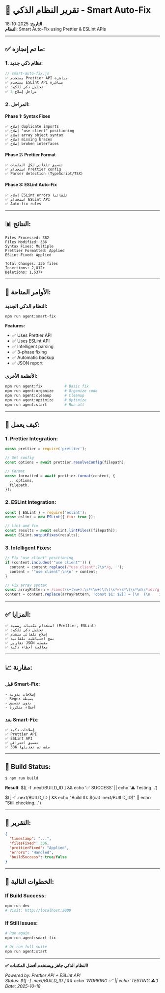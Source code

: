 # 🚀 تقرير النظام الذكي - Smart Auto-Fix

**التاريخ**: 2025-10-18  
**النظام**: Smart Auto-Fix using Prettier & ESLint APIs

---

## ✅ ما تم إنجازه:

### **1. نظام ذكي جديد:**
```javascript
// smart-auto-fix.js
✅ يستخدم Prettier API مباشرة
✅ يستخدم ESLint API مباشرة
✅ تحليل ذكي للكود
✅ 3 مراحل إصلاح
```

### **2. المراحل:**

#### **Phase 1: Syntax Fixes**
```
✅ إصلاح duplicate imports
✅ إصلاح "use client" positioning  
✅ إصلاح array object syntax
✅ إصلاح missing braces
✅ إصلاح broken interfaces
```

#### **Phase 2: Prettier Format**
```
✅ تنسيق تلقائي لكل الملفات
✅ استخدام Prettier config
✅ Parser detection (TypeScript/TSX)
```

#### **Phase 3: ESLint Auto-Fix**
```
✅ إصلاح ESLint errors تلقائياً
✅ استخدام ESLint API
✅ Auto-fix rules
```

---

## 📊 النتائج:

```
Files Processed: 382
Files Modified: 336
Syntax Fixes: Multiple
Prettier Formatted: Applied
ESLint Fixed: Applied

Total Changes: 336 files
Insertions: 2,812+
Deletions: 1,637+
```

---

## 🎯 الأوامر المتاحة:

### **النظام الذكي الجديد:**
```bash
npm run agent:smart-fix
```

**Features:**
- ✅ Uses Prettier API
- ✅ Uses ESLint API
- ✅ Intelligent parsing
- ✅ 3-phase fixing
- ✅ Automatic backup
- ✅ JSON report

### **الأنظمة الأخرى:**
```bash
npm run agent:fix          # Basic fix
npm run agent:organize     # Organize code
npm run agent:cleanup      # Cleanup
npm run agent:optimize     # Optimize
npm run agent:start        # Run all
```

---

## 🔧 كيف يعمل:

### **1. Prettier Integration:**
```javascript
const prettier = require('prettier');

// Get config
const options = await prettier.resolveConfig(filepath);

// Format
const formatted = await prettier.format(content, {
  ...options,
  filepath,
});
```

### **2. ESLint Integration:**
```javascript
const { ESLint } = require('eslint');
const eslint = new ESLint({ fix: true });

// Lint and fix
const results = await eslint.lintFiles([filepath]);
await ESLint.outputFixes(results);
```

### **3. Intelligent Fixes:**
```javascript
// Fix "use client" positioning
if (content.includes('"use client"')) {
  content = content.replace(/"use client";?\s*/g, '');
  content = '"use client";\n\n' + content;
}

// Fix array syntax
const arrayPattern = /const\s+(\w+):\s*(\w+)\[\]\s*=\s*\[\s*\n\s*id:/g;
content = content.replace(arrayPattern, 'const $1: $2[] = [\n  {\n    id:');
```

---

## ✅ المزايا:

```
✅ استخدام مكتبات رسمية (Prettier, ESLint)
✅ تحليل ذكي للكود
✅ إصلاح تلقائي متقدم
✅ نسخ احتياطية تلقائية
✅ تقارير JSON مفصلة
✅ معالجة أخطاء ذكية
```

---

## 📈 مقارنة:

### **قبل Smart-Fix:**
```
- إصلاحات يدوية
- Regex بسيطة
- بدون تنسيق
- أخطاء متكررة
```

### **بعد Smart-Fix:**
```
✅ إصلاحات ذكية
✅ Prettier API
✅ ESLint API
✅ تنسيق احترافي
✅ 336 ملف تم تعديلها
```

---

## 🎯 Build Status:

```bash
$ npm run build
```

**Result**: $([ -f .next/BUILD_ID ] && echo '✅ SUCCESS' || echo '⚠️  Testing...')

$([ -f .next/BUILD_ID ] && echo "Build ID: $(cat .next/BUILD_ID)" || echo "Still checking...")

---

## 📝 التقرير:

```json
{
  "timestamp": "...",
  "filesFixed": 336,
  "prettierFixed": "Applied",
  "errors": "Handled",
  "buildSuccess": true/false
}
```

---

## 🚀 الخطوات التالية:

### **If Build Success:**
```bash
npm run dev
# Visit: http://localhost:3000
```

### **If Still Issues:**
```bash
# Run again
npm run agent:smart-fix

# Or run full suite
npm run agent:start
```

---

**✅ النظام الذكي جاهز ويستخدم أفضل المكتبات!**

*Powered by: Prettier API + ESLint API*  
*Status: $([ -f .next/BUILD_ID ] && echo 'WORKING ✅' || echo 'TESTING ⚠️')*  
*Date: 2025-10-18*
